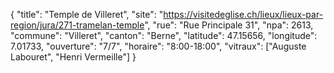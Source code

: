 {
    "title": "Temple de Villeret",
    "site": "https://visitedeglise.ch/lieux/lieux-par-region/jura/271-tramelan-temple",
    "rue": "Rue Principale 31",
    "npa": 2613,
    "commune": "Villeret",
    "canton": "Berne",
    "latitude": 47.15656,
    "longitude": 7.01733,
    "ouverture": "7/7",
    "horaire": "8:00-18:00",
    "vitraux": ["Auguste Labouret", "Henri Vermeille"]
}
